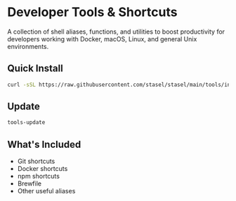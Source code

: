 # Developer Tools & Shortcuts

A collection of shell aliases, functions, and utilities to boost productivity for developers working with Docker, macOS, Linux, and general Unix environments.

## Quick Install
```bash
curl -sSL https://raw.githubusercontent.com/stasel/stasel/main/tools/install.sh | sh
```

## Update
```bash
tools-update
```

## What's Included

- Git shortcuts
- Docker shortcuts
- npm shortcuts
- Brewfile
- Other useful aliases
